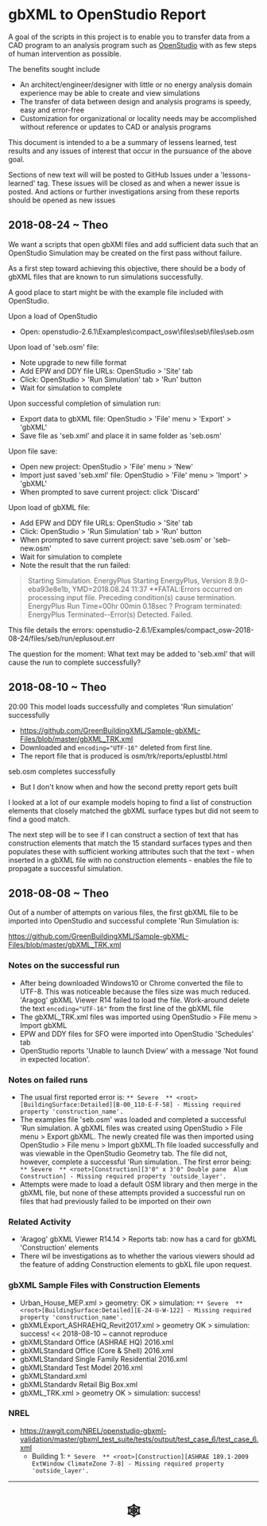 # gbXML to OpenStudio Report

A goal of the scripts in this project is to enable you to transfer data from a CAD program to an analysis program such as [OpenStudio]( https://www.openstudio.net/ ) with as few steps of human intervention as possible.

The benefits sought include
* An architect/engineer/designer with little or no energy analysis domain experience may be able to create and view simulations
* The transfer of data between design and analysis programs is speedy, easy and error-free
* Customization for organizational or locality needs may be accomplished without reference or updates to CAD or analysis programs

This document is intended to a be a summary of lessens learned, test results and any issues of interest that occur in the pursuance of the above goal.

Sections of new text will will be posted to GitHub Issues under a 'lessons-learned' tag. These issues will be closed as and when a newer issue is posted. And actions or further investigations arsing from these reports should be opened as new issues


## 2018-08-24 ~ Theo

We want a scripts that open gbXMl files and add sufficient data such that an OpenStudio Simulation may be created on the first pass without failure.

As a first step toward achieving this objective, there should be a body of gbXML files that are known to run simulations successfully.

A good place to start might be with the example file included with OpenStudio.

Upon a load of OpenStudio
* Open: openstudio-2.6.1\Examples\compact_osw\files\seb\files\seb.osm

Upon load of 'seb.osm' file:
* Note upgrade to new fille format
* Add EPW and DDY file URLs: OpenStudio > 'Site' tab
* Click: OpenStudio > 'Run Simulation' tab > 'Run' button
* Wait for simulation to complete

Upon successful completion of simulation run:
* Export data to gbXML file: OpenStudio > 'File' menu > 'Export' > 'gbXML'
* Save file as 'seb.xml' and place it in same folder as 'seb.osm'

Upon file save:
* Open new project: OpenStudio > 'File' menu > 'New'
* Import just saved 'seb.xml' file: OpenStudio > 'File' menu > 'Import' > 'gbXML'
* When prompted to save current project: click 'Discard'

Upon load of gbXML file:
* Add EPW and DDY file URLs: OpenStudio > 'Site' tab
* Click: OpenStudio > 'Run Simulation' tab > 'Run' button
* When prompted to save current project: save 'seb.osm' or 'seb-new.osm'
* Wait for simulation to complete
* Note the result that the run failed:

> Starting Simulation.
> EnergyPlus Starting
> EnergyPlus, Version 8.9.0-eba93e8e1b, YMD=2018.08.24 11:37
> **FATAL:Errors occurred on processing input file. Preceding condition(s) cause termination.
> EnergyPlus Run Time=00hr 00min  0.18sec
? Program terminated: EnergyPlus Terminated--Error(s) Detected.
> Failed.

This file details the errors: openstudio-2.6.1/Examples/compact_osw-2018-08-24/files/seb/run/eplusout.err

The question for the moment: What text may be added to 'seb.xml' that will cause the run to complete successfully?






## 2018-08-10 ~ Theo

20:00
This model loads successfully and completes 'Run simulation' successfully
* https://github.com/GreenBuildingXML/Sample-gbXML-Files/blob/master/gbXML_TRK.xml
* Downloaded and ```encoding="UTF-16"``` deleted from first line.
* The report file that is produced is osm/trk/reports/eplustbl.html

seb.osm completes successfully
* But I don't know when and how the second pretty report gets built

I looked at a lot of our example models hoping to find a list of construction elements that closely matched the gbXML surface types but did not seem to find a good match.

The next step will be to see if I can construct a section of text that has construction elements that match the 15 standard surfaces types and then populates these with sufficient working attributes such that the text - when inserted in a gbXML file with no construction elements - enables the file to propagate a successful simulation.



## 2018-08-08 ~ Theo

Out of a number of attempts on various files, the first gbXML file to be imported into OpenStudio and successful complete 'Run Simulation is:

https://github.com/GreenBuildingXML/Sample-gbXML-Files/blob/master/gbXML_TRK.xml

### Notes on the successful run

* After being downloaded Windows10 or Chrome converted the file to UTF-8. This was noticeable because the files size was much reduced. 'Aragog' gbXML Viewer R14 failed to load the file. Work-around delete the text ```encoding="UTF-16"``` from the first line of the gbXML file
* The gbXML_TRK.xml files was imported using OpenStudio > File menu > Import gbXML
* EPW and DDY files for SFO were imported into OpenStudio 'Schedules' tab
* OpenStudio reports 'Unable to launch Dview' with a message 'Not found in expected location'.

### Notes on failed runs
* The usual first reported error is: ```** Severe  ** <root>[BuildingSurface:Detailed][B-00_110-E-F-58] - Missing required property 'construction_name'.```
* The examples file 'seb.osm' was loaded and completed a successful 'Run simulation. A gbXML files was created using OpenStudio > File menu > Export gbXML. The newly created file was then imported using OpenStudio > File menu > Import gbXML.Th file loaded successfully and was viewable in the OpenStudio Geometry tab. The file did not, however, complete a successful 'Run simulation.. The first error being: ```   ** Severe  ** <root>[Construction][3'0" x 3'0" Double pane  Alum Construction] - Missing required property 'outside_layer'.```
* Attempts were made to load a default OSM library and then merge in the gbXML file, but none of these attempts provided a successful run on files that had previously failed to be imported on their own

### Related Activity

* 'Aragog' gbXML Viewer R14.14 > Reports tab: now has a card for gbXML 'Construction' elements
* There wil be investigations as to whether the various viewers should ad the feature of adding Construction elements to gbXL file upon request.



### gbXML Sample Files with Construction Elements

* Urban_House_MEP.xml > geometry: OK > simulation: ```** Severe  ** <root>[BuildingSurface:Detailed][E-24-U-W-122] - Missing required property 'construction_name'.```
* gbXMLExport_ASHRAEHQ_Revit2017.xml > geometry OK > simulation: success! << 2018-08-10 ~ cannot reproduce
* gbXMLStandard Office (ASHRAE HQ) 2016.xml
* gbXMLStandard Office (Core & Shell) 2016.xml
* gbXMLStandard Single Family Residential 2016.xml
* gbXMLStandard Test Model 2016.xml
* gbXMLStandard.xml
* gbXMLStandardv Retail Big Box.xml
* gbXML_TRK.xml > geometry OK > simulation: success!

### NREL

* https://rawgit.com/NREL/openstudio-gbxml-validation/master/gbxml_test_suite/tests/output/test_case_6/test_case_6.xml
	* Building 1: ```* Severe  ** <root>[Construction][ASHRAE 189.1-2009 ExtWindow ClimateZone 7-8] - Missing required property 'outside_layer'.```


***

# <center title="hello!" ><a href=javascript:window.scrollTo(0,0); style=text-decoration:none; > &#x1f578; </a></center>


